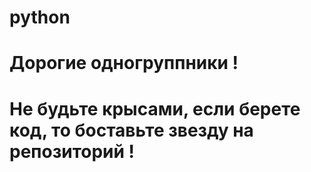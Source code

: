# python

# Дорогие одногруппники !
# Не будьте крысами, если берете код, то боставьте звезду на репозиторий !
